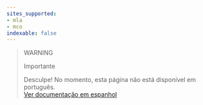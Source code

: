 ```yaml
---
sites_supported:
- mla
- mco
indexable: false
---
```



<!-- -->
> WARNING
>
> Importante
>
> Desculpe! No momento, esta página não está disponível em português.<br>
> [Ver documentação em espanhol](https://www.mercadopago[FAKER][URL][DOMAIN/developers/es/guides/plugins/unofficial/vtex-gateway/)

